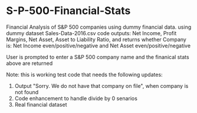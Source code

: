 # S-P-500-Financial-Stats
Financial Analysis of S&amp;P 500 companies using dummy financial data. 
using dummy dataset Sales-Data-2016.csv code outputs:
Net Income, Profit Margins, Net Asset, Asset to Liability Ratio, and returns whether Company is:
Net Income even/positive/negative and Net Asset even/positive/negative

User is prompted to enter a S&P 500 company name and the finanical stats above are returned

Note: this is working test code that needs the following updates:
1) Output "Sorry. We do not have that company on file", when company is not found
2) Code enhancement to handle divide by 0 senarios 
3) Real financial dataset 

